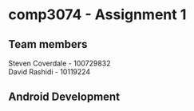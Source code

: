 # comp3074 - Assignment 1 #
## Team members ##
 Steven Coverdale - 100729832 <br>
 David Rashidi - 10119224

## Android Development ##
